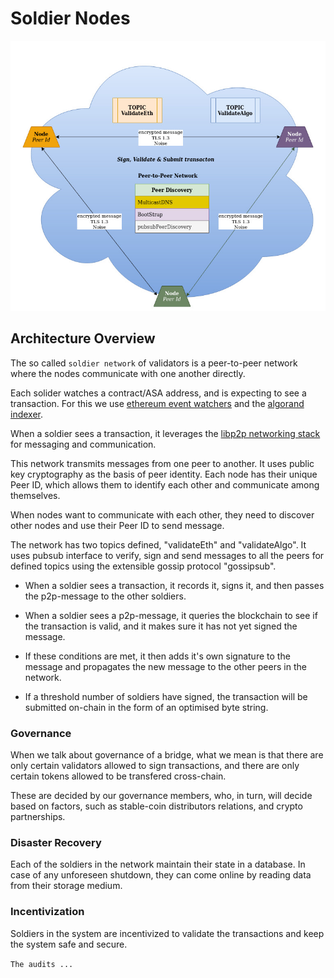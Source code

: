 # Soldier Nodes

![](../.gitbook/assets/8.soldier-network.jpg)

## Architecture Overview

The so called `soldier network` of validators is a peer-to-peer network where the nodes communicate with one another directly.

Each solider watches a contract/ASA address, and is expecting to see a transaction. For this we use [ethereum event watchers](https://web3js.readthedocs.io/en/v1.3.4/web3-eth-contract.html#contract-events) and the [algorand indexer](https://developer.algorand.org/docs/rest-apis/indexer/).

When a soldier sees a transaction, it leverages the [libp2p networking stack](https://libp2p.io/) for messaging and communication. 

This network transmits messages from one peer to another. It uses public key cryptography as the basis of peer identity. Each node has their unique Peer ID, which allows them to identify each other and communicate among themselves.

When nodes want to communicate with each other, they need to discover other nodes and use their Peer ID to send message.

The network has two topics defined, "validateEth" and "validateAlgo". It uses pubsub interface to verify, sign and send messages to all the peers for defined topics using the extensible gossip protocol "gossipsub".

- When a soldier sees a transaction, it records it, signs it, and then passes the p2p-message to the other soldiers.

- When a soldier sees a p2p-message, it queries the blockchain to see if the transaction is valid, and it makes sure it has not yet signed the message.

- If these conditions are met, it then adds it's own signature to the message and propagates the new message to the other peers in the network.

- If a threshold number of soldiers have signed, the transaction will be submitted on-chain in the form of an optimised byte string.

### Governance

When we talk about governance of a bridge, what we mean is that there are only certain validators allowed to sign transactions, and there are only certain tokens allowed to be transfered cross-chain.

These are decided by our governance members, who, in turn, will decide based on factors, such as stable-coin distributors relations, and crypto partnerships.

### Disaster Recovery

Each of the soldiers in the network maintain their state in a database. In case of any unforeseen shutdown, they can come online by reading data from their storage medium.

### Incentivization

Soldiers in the system are incentivized to validate the transactions and keep the system safe and secure.

`The audits ...`

